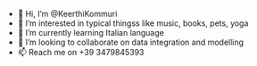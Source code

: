 - 👋 Hi, I’m @KeerthiKommuri
- 👀 I’m interested in typical thingss like music, books, pets, yoga
- 🌱 I’m currently learning Italian language 
- 💞️ I’m looking to collaborate on data integration and modelling
- 📫 Reach me on +39 3479845393

<!---
KeerthiKom/KeerthiKom is a ✨ special ✨ repository because its `README.md` (this file) appears on your GitHub profile.
You can click the Preview link to take a look at your changes.
--->
